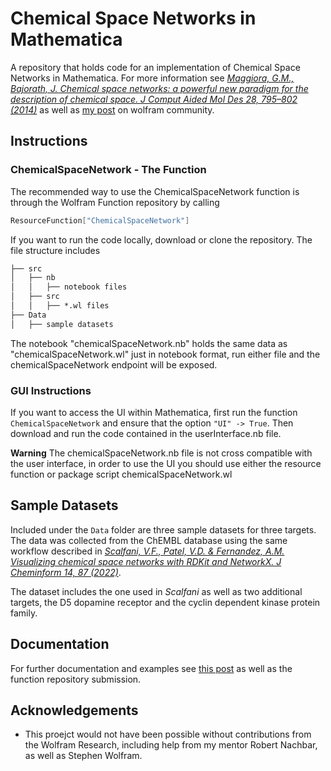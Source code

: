 
# Chemical Space Networks in Mathematica

A repository that holds code for an implementation of Chemical Space Networks in Mathematica. For more information see  *[Maggiora, G.M., Bajorath, J. Chemical space networks: a powerful new paradigm for the description of chemical space. J Comput Aided Mol Des 28, 795–802 (2014)](https://link.springer.com/article/10.1007/s10822-014-9760-0#citeas)* as well as [my post](https://community.wolfram.com/groups/-/m/t/2958091?p_p_auth=72PcUJjx) on wolfram community. 




## Instructions

### ChemicalSpaceNetwork - The Function

The recommended way to use the ChemicalSpaceNetwork function is through the Wolfram Function repository by calling

```mathematica
ResourceFunction["ChemicalSpaceNetwork"]
```

If you want to run the code locally, download or clone the repository. The file structure includes 
```markdown
├── src
│   ├── nb
│   │   ├── notebook files
│   ├── src
│   │   ├── *.wl files
├── Data
│   ├── sample datasets
```
The notebook "chemicalSpaceNetwork.nb" holds the same data as "chemicalSpaceNetwork.wl" just in notebook format, run either file and the chemicalSpaceNetwork endpoint will be exposed.

### GUI Instructions
If you want to access the UI within Mathematica, first run the function `ChemicalSpaceNetwork` and ensure that the option `"UI" -> True`. Then download and run the code contained in the userInterface.nb file. 

**Warning** The chemicalSpaceNetwork.nb file is not cross compatible with the user interface, in order to use the UI you should use either the resource function or package script chemicalSpaceNetwork.wl

## Sample Datasets

Included under the `Data` folder are three sample datasets for three targets. The data was collected from the ChEMBL database using the same workflow described in *[Scalfani, V.F., Patel, V.D. & Fernandez, A.M. Visualizing chemical space networks with RDKit and NetworkX. J Cheminform 14, 87 (2022)](https://doi.org/10.1186/s13321-022-00664-x)*. 

The dataset includes the one used in *Scalfani* as well as two additional targets, the D5 dopamine receptor and the cyclin dependent kinase protein family. 

## Documentation

For further documentation and examples see [this post](https://community.wolfram.com/groups/-/m/t/2958091?p_p_auth=72PcUJjx) as well as the function repository submission. 
## Acknowledgements

 - This proejct would not have been possible without contributions from the Wolfram Research, including help from my mentor Robert Nachbar, as well as Stephen Wolfram.